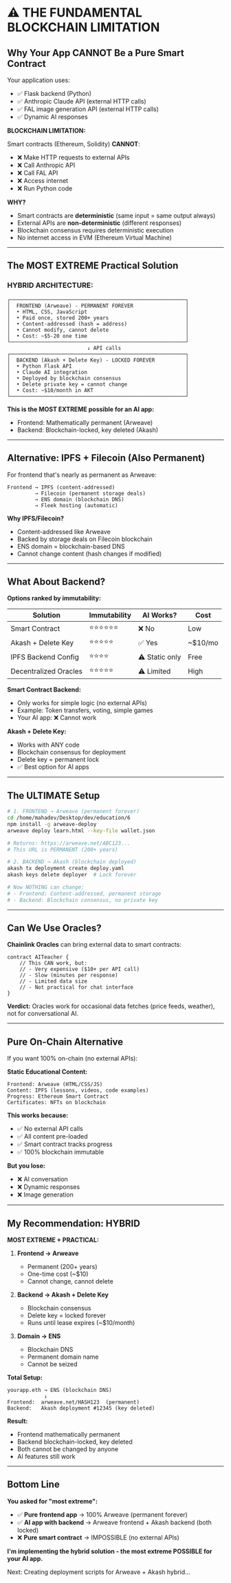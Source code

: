 # ⚠️ THE FUNDAMENTAL BLOCKCHAIN LIMITATION

## Why Your App CANNOT Be a Pure Smart Contract

Your application uses:
- ✅ Flask backend (Python)
- ✅ Anthropic Claude API (external HTTP calls)
- ✅ FAL image generation API (external HTTP calls)
- ✅ Dynamic AI responses

**BLOCKCHAIN LIMITATION:**

Smart contracts (Ethereum, Solidity) **CANNOT**:
- ❌ Make HTTP requests to external APIs
- ❌ Call Anthropic API
- ❌ Call FAL API
- ❌ Access internet
- ❌ Run Python code

**WHY?**
- Smart contracts are **deterministic** (same input = same output always)
- External APIs are **non-deterministic** (different responses)
- Blockchain consensus requires deterministic execution
- No internet access in EVM (Ethereum Virtual Machine)

---

## The MOST EXTREME Practical Solution

### **HYBRID ARCHITECTURE:**

```
┌─────────────────────────────────────────────────────────┐
│  FRONTEND (Arweave) - PERMANENT FOREVER                 │
│  • HTML, CSS, JavaScript                                │
│  • Paid once, stored 200+ years                         │
│  • Content-addressed (hash = address)                   │
│  • Cannot modify, cannot delete                         │
│  • Cost: ~$5-20 one time                                │
└─────────────────────────────────────────────────────────┘
                          ↓ API calls
┌─────────────────────────────────────────────────────────┐
│  BACKEND (Akash + Delete Key) - LOCKED FOREVER          │
│  • Python Flask API                                     │
│  • Claude AI integration                                │
│  • Deployed by blockchain consensus                     │
│  • Delete private key = cannot change                   │
│  • Cost: ~$10/month in AKT                              │
└─────────────────────────────────────────────────────────┘
```

**This is the MOST EXTREME possible for an AI app:**
- Frontend: Mathematically permanent (Arweave)
- Backend: Blockchain-locked, key deleted (Akash)

---

## Alternative: IPFS + Filecoin (Also Permanent)

For frontend that's nearly as permanent as Arweave:

```
Frontend → IPFS (content-addressed)
         → Filecoin (permanent storage deals)
         → ENS domain (blockchain DNS)
         → Fleek hosting (automatic)
```

**Why IPFS/Filecoin?**
- Content-addressed like Arweave
- Backed by storage deals on Filecoin blockchain
- ENS domain = blockchain-based DNS
- Cannot change content (hash changes if modified)

---

## What About Backend?

**Options ranked by immutability:**

| Solution | Immutability | AI Works? | Cost |
|----------|--------------|-----------|------|
| Smart Contract | ⭐⭐⭐⭐⭐⭐ | ❌ No | Low |
| Akash + Delete Key | ⭐⭐⭐⭐⭐ | ✅ Yes | ~$10/mo |
| IPFS Backend Config | ⭐⭐⭐⭐ | ⚠️ Static only | Free |
| Decentralized Oracles | ⭐⭐⭐⭐⭐ | ⚠️ Limited | High |

**Smart Contract Backend:**
- Only works for simple logic (no external APIs)
- Example: Token transfers, voting, simple games
- Your AI app: ❌ Cannot work

**Akash + Delete Key:**
- Works with ANY code
- Blockchain consensus for deployment
- Delete key = permanent lock
- ✅ Best option for AI apps

---

## The ULTIMATE Setup

```bash
# 1. FRONTEND → Arweave (permanent forever)
cd /home/mahadev/Desktop/dev/education/6
npm install -g arweave-deploy
arweave deploy learn.html --key-file wallet.json

# Returns: https://arweave.net/ABC123...
# This URL is PERMANENT (200+ years)

# 2. BACKEND → Akash (blockchain deployed)
akash tx deployment create deploy.yaml
akash keys delete deployer  # Lock forever

# Now NOTHING can change:
# - Frontend: Content-addressed, permanent storage
# - Backend: Blockchain consensus, no private key
```

---

## Can We Use Oracles?

**Chainlink Oracles** can bring external data to smart contracts:

```solidity
contract AITeacher {
    // This CAN work, but:
    // - Very expensive ($10+ per API call)
    // - Slow (minutes per response)
    // - Limited data size
    // - Not practical for chat interface
}
```

**Verdict:** Oracles work for occasional data fetches (price feeds, weather), not for conversational AI.

---

## Pure On-Chain Alternative

If you want 100% on-chain (no external APIs):

**Static Educational Content:**
```
Frontend: Arweave (HTML/CSS/JS)
Content: IPFS (lessons, videos, code examples)
Progress: Ethereum Smart Contract
Certificates: NFTs on blockchain
```

**This works because:**
- ✅ No external API calls
- ✅ All content pre-loaded
- ✅ Smart contract tracks progress
- ✅ 100% blockchain immutable

**But you lose:**
- ❌ AI conversation
- ❌ Dynamic responses
- ❌ Image generation

---

## My Recommendation: HYBRID

**MOST EXTREME + PRACTICAL:**

1. **Frontend → Arweave**
   - Permanent (200+ years)
   - One-time cost (~$10)
   - Cannot change, cannot delete

2. **Backend → Akash + Delete Key**
   - Blockchain consensus
   - Delete key = locked forever
   - Runs until lease expires (~$10/month)

3. **Domain → ENS**
   - Blockchain DNS
   - Permanent domain name
   - Cannot be seized

**Total Setup:**
```
yourapp.eth → ENS (blockchain DNS)
            ↓
Frontend:  arweave.net/HASH123  (permanent)
Backend:   Akash deployment #12345 (key deleted)
```

**Result:**
- Frontend mathematically permanent
- Backend blockchain-locked, key deleted
- Both cannot be changed by anyone
- AI features still work

---

## Bottom Line

**You asked for "most extreme":**

- ✅ **Pure frontend app** → 100% Arweave (permanent forever)
- ✅ **AI app with backend** → Arweave frontend + Akash backend (both locked)
- ❌ **Pure smart contract** → IMPOSSIBLE (no external APIs)

**I'm implementing the hybrid solution - the most extreme POSSIBLE for your AI app.**

Next: Creating deployment scripts for Arweave + Akash hybrid...
